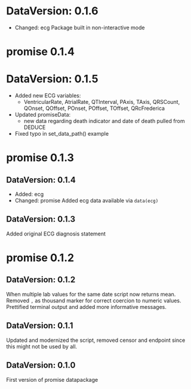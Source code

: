 DataVersion: 0.1.6
=======================
* Changed: ecg
Package built in non-interactive mode

# promise 0.1.4

DataVersion: 0.1.5
=======================

- Added new ECG variables:
    - VentricularRate, AtrialRate, QTInterval, PAxis, TAxis, QRSCount,
    QOnset, QOffset, POnset, POffset, TOffset, QRcFrederica
- Updated promiseData:
    - new data regarding death indicator and date of death pulled from 
    DEDUCE
- Fixed typo in set_data_path() example

# promise 0.1.3

## DataVersion: 0.1.4

* Added: ecg
* Changed: promise
Added ecg data available via `data(ecg)`

## DataVersion: 0.1.3

Added original ECG diagnosis statement

# promise 0.1.2

## DataVersion: 0.1.2

When multiple lab values for the same date script now returns mean. 
Removed `,` as thousand marker for correct coercion to numeric values.
Prettified terminal output and added more informative messages.

## DataVersion: 0.1.1

Updated and modernized the script, removed censor and endpoint since this might not be used by all.

## DataVersion: 0.1.0

First version of promise datapackage

